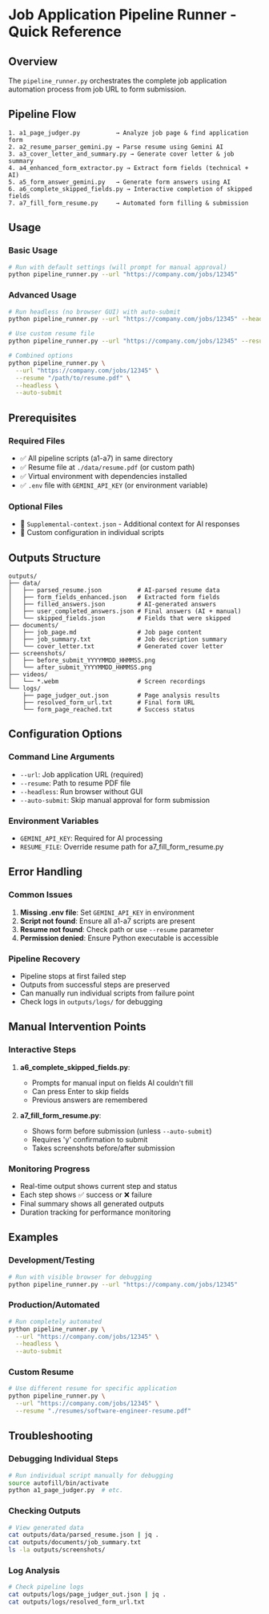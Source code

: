 # Job Application Pipeline Runner - Quick Reference

## Overview
The `pipeline_runner.py` orchestrates the complete job application automation process from job URL to form submission.

## Pipeline Flow
```
1. a1_page_judger.py          → Analyze job page & find application form
2. a2_resume_parser_gemini.py → Parse resume using Gemini AI  
3. a3_cover_letter_and_summary.py → Generate cover letter & job summary
4. a4_enhanced_form_extractor.py → Extract form fields (technical + AI)
5. a5_form_answer_gemini.py   → Generate form answers using AI
6. a6_complete_skipped_fields.py → Interactive completion of skipped fields
7. a7_fill_form_resume.py     → Automated form filling & submission
```

## Usage

### Basic Usage
```bash
# Run with default settings (will prompt for manual approval)
python pipeline_runner.py --url "https://company.com/jobs/12345"
```

### Advanced Usage
```bash
# Run headless (no browser GUI) with auto-submit
python pipeline_runner.py --url "https://company.com/jobs/12345" --headless --auto-submit

# Use custom resume file
python pipeline_runner.py --url "https://company.com/jobs/12345" --resume "/path/to/my-resume.pdf"

# Combined options
python pipeline_runner.py \
  --url "https://company.com/jobs/12345" \
  --resume "/path/to/resume.pdf" \
  --headless \
  --auto-submit
```

## Prerequisites

### Required Files
- ✅ All pipeline scripts (a1-a7) in same directory
- ✅ Resume file at `./data/resume.pdf` (or custom path)
- ✅ Virtual environment with dependencies installed
- ✅ `.env` file with `GEMINI_API_KEY` (or environment variable)

### Optional Files
- 📄 `Supplemental-context.json` - Additional context for AI responses
- 🔧 Custom configuration in individual scripts

## Outputs Structure
```
outputs/
├── data/
│   ├── parsed_resume.json          # AI-parsed resume data
│   ├── form_fields_enhanced.json   # Extracted form fields
│   ├── filled_answers.json         # AI-generated answers
│   ├── user_completed_answers.json # Final answers (AI + manual)
│   └── skipped_fields.json         # Fields that were skipped
├── documents/
│   ├── job_page.md                 # Job page content
│   ├── job_summary.txt             # Job description summary
│   └── cover_letter.txt            # Generated cover letter
├── screenshots/
│   ├── before_submit_YYYYMMDD_HHMMSS.png
│   └── after_submit_YYYYMMDD_HHMMSS.png
├── videos/
│   └── *.webm                      # Screen recordings
└── logs/
    ├── page_judger_out.json        # Page analysis results
    ├── resolved_form_url.txt       # Final form URL
    └── form_page_reached.txt       # Success status
```

## Configuration Options

### Command Line Arguments
- `--url`: Job application URL (required)
- `--resume`: Path to resume PDF file
- `--headless`: Run browser without GUI
- `--auto-submit`: Skip manual approval for form submission

### Environment Variables
- `GEMINI_API_KEY`: Required for AI processing
- `RESUME_FILE`: Override resume path for a7_fill_form_resume.py

## Error Handling

### Common Issues
1. **Missing .env file**: Set `GEMINI_API_KEY` in environment
2. **Script not found**: Ensure all a1-a7 scripts are present
3. **Resume not found**: Check path or use `--resume` parameter
4. **Permission denied**: Ensure Python executable is accessible

### Pipeline Recovery
- Pipeline stops at first failed step
- Outputs from successful steps are preserved
- Can manually run individual scripts from failure point
- Check logs in `outputs/logs/` for debugging

## Manual Intervention Points

### Interactive Steps
1. **a6_complete_skipped_fields.py**: 
   - Prompts for manual input on fields AI couldn't fill
   - Can press Enter to skip fields
   - Previous answers are remembered

2. **a7_fill_form_resume.py**:
   - Shows form before submission (unless `--auto-submit`)
   - Requires 'y' confirmation to submit
   - Takes screenshots before/after submission

### Monitoring Progress
- Real-time output shows current step and status
- Each step shows ✅ success or ❌ failure
- Final summary shows all generated outputs
- Duration tracking for performance monitoring

## Examples

### Development/Testing
```bash
# Run with visible browser for debugging
python pipeline_runner.py --url "https://company.com/jobs/12345"
```

### Production/Automated
```bash
# Run completely automated
python pipeline_runner.py \
  --url "https://company.com/jobs/12345" \
  --headless \
  --auto-submit
```

### Custom Resume
```bash
# Use different resume for specific application
python pipeline_runner.py \
  --url "https://company.com/jobs/12345" \
  --resume "./resumes/software-engineer-resume.pdf"
```

## Troubleshooting

### Debugging Individual Steps
```bash
# Run individual script manually for debugging
source autofill/bin/activate
python a1_page_judger.py  # etc.
```

### Checking Outputs
```bash
# View generated data
cat outputs/data/parsed_resume.json | jq .
cat outputs/documents/job_summary.txt
ls -la outputs/screenshots/
```

### Log Analysis
```bash
# Check pipeline logs
cat outputs/logs/page_judger_out.json | jq .
cat outputs/logs/resolved_form_url.txt
```